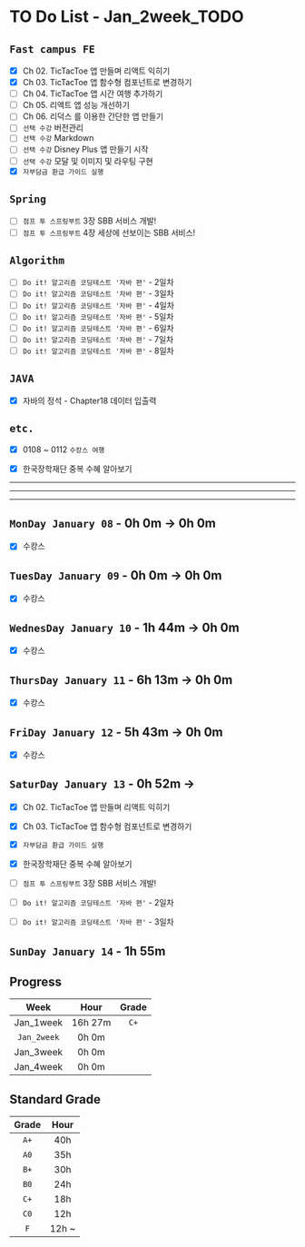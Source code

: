 # TO Do List - Jan_2week_TODO

## `Fast campus FE` 
- [x] Ch 02. TicTacToe 앱 만들며 리액트 익히기
- [x] Ch 03. TicTacToe 앱 함수형 컴포넌트로 변경하기
- [ ] Ch 04. TicTacToe 앱 시간 여행 추가하기
- [ ] Ch 05. 리액트 앱 성능 개선하기
- [ ] Ch 06. 리덕스 를 이용한 간단한 앱 만들기
- [ ] `선택 수강` 버전관리
- [ ] `선택 수강` Markdown
- [ ] `선택 수강` Disney Plus 앱 만들기 시작
- [ ] `선택 수강` 모달 및 이미지 및 라우팅 구현
- [x] `자부담금 환급 가이드 실행`

## `Spring`
- [ ] `점프 투 스프링부트` 3장 SBB 서비스 개발!
- [ ] `점프 투 스프링부트` 4장 세상에 선보이는 SBB 서비스!

## `Algorithm`
- [ ] `Do it! 알고리즘 코딩테스트 '자바 편'` - 2일차
- [ ] `Do it! 알고리즘 코딩테스트 '자바 편'` - 3일차
- [ ] `Do it! 알고리즘 코딩테스트 '자바 편'` - 4일차
- [ ] `Do it! 알고리즘 코딩테스트 '자바 편'` - 5일차
- [ ] `Do it! 알고리즘 코딩테스트 '자바 편'` - 6일차
- [ ] `Do it! 알고리즘 코딩테스트 '자바 편'` - 7일차
- [ ] `Do it! 알고리즘 코딩테스트 '자바 편'` - 8일차

## `JAVA`
- [x] 자바의 정석 - Chapter18 데이터 입출력


## `etc.`
- [x] 0108 ~ 0112 `수캉스 여행`
- [x] 한국장학재단 중복 수혜 알아보기


---
---
---

## `MonDay January 08` - 0h 0m -> 0h 0m
- [x] 수캉스


## `TuesDay January 09` - 0h 0m -> 0h 0m
- [x] 수캉스


## `WednesDay January 10` - 1h 44m -> 0h 0m
- [x] 수캉스


## `ThursDay January 11` - 6h 13m -> 0h 0m
- [x] 수캉스


## `FriDay January 12` - 5h 43m -> 0h 0m
- [x] 수캉스


## `SaturDay January 13` - 0h 52m -> 
- [x] Ch 02. TicTacToe 앱 만들며 리액트 익히기
- [x] Ch 03. TicTacToe 앱 함수형 컴포넌트로 변경하기
- [x] `자부담금 환급 가이드 실행`
- [x] 한국장학재단 중복 수혜 알아보기
- [ ] `점프 투 스프링부트` 3장 SBB 서비스 개발!
- [ ] `Do it! 알고리즘 코딩테스트 '자바 편'` - 2일차
- [ ] `Do it! 알고리즘 코딩테스트 '자바 편'` - 3일차


## `SunDay January 14` - 1h 55m



## Progress
| Week | Hour | Grade |
|:---:|:---:|:---:|
|Jan_1week|16h 27m|`C+`|
|`Jan_2week`|0h 0m||
|Jan_3week|0h 0m||
|Jan_4week|0h 0m||


## Standard Grade

| Grade | Hour |
|:---:|:---:|
|`A+`|40h|
|`A0`|35h|
|`B+`|30h|
|`B0`|24h|
|`C+`|18h|
|`C0`|12h|
|`F`|12h ~|


